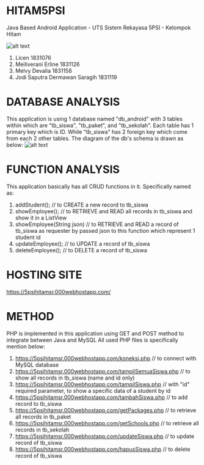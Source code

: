 # HITAM5PSI
Java Based Android Application - UTS Sistem Rekayasa 5PSI - Kelompok Hitam

![alt text](https://5psihitamsr.000webhostapp.com/logo.png)

1. Licen 1831076
2. Meiliverani Erline 1831126
3. Melvy Devalia 1831158
4. Jodi Saputra Dermawan Saragih 1831119

# DATABASE ANALYSIS
This application is using 1 database named "db_android" with 3 tables within which are "tb_siswa", "tb_paket", and "tb_sekolah".
Each table has 1 primary key which is ID. While "tb_siswa" has 2 foreign key which come from each 2 other tables.
The diagram of the db's schema is drawn as below:
![alt text](https://5psihitamsr.000webhostapp.com/db-schema.png)


# FUNCTION ANALYSIS
This application basically has all CRUD functions in it.
Specifically named as:
1. addStudent(); // to CREATE a new record to tb_siswa
2. showEmployee(); // to RETRIEVE and READ all records in tb_siswa and show it in a ListView
3. showEmployee(String json) // to RETRIEVE and READ a record of tb_siswa as requester by passed json to this function which represent 1 student id
4. updateEmployee(); // to UPDATE a record of tb_siswa
5. deleteEmployee(); // to DELETE a record of tb_siswa

# HOSTING SITE
https://5psihitamsr.000webhostapp.com/

# METHOD
PHP is implemented in this application using GET and POST method to integrate between Java and MySQL
All used PHP files is specifically mention below:
1. https://5psihitamsr.000webhostapp.com/koneksi.php // to connect with MySQL database
2. https://5psihitamsr.000webhostapp.com/tampilSemuaSiswa.php // to show all records in tb_siswa (name and id only)
3. https://5psihitamsr.000webhostapp.com/tampilSiswa.php // with "id" required parameter, to show a specific data of a student by id
4. https://5psihitamsr.000webhostapp.com/tambahSiswa.php // to add record to tb_siswa
5. https://5psihitamsr.000webhostapp.com/getPackages.php // to retrieve all records in tb_paket
6. https://5psihitamsr.000webhostapp.com/getSchools.php // to retrieve all records in tb_sekolah
7. https://5psihitamsr.000webhostapp.com/updateSiswa.php // to update record of tb_siswa
8. https://5psihitamsr.000webhostapp.com/hapusSiswa.php // to delete record of tb_siswa


